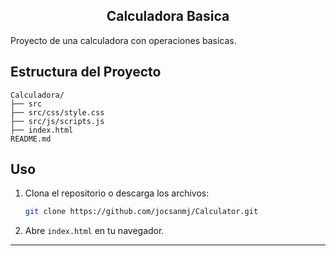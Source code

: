 <h2 align="center"> Calculadora Basica </h2>

Proyecto de una calculadora con operaciones basicas.

## Estructura del Proyecto

```
Calculadora/
├── src
├── src/css/style.css
├── src/js/scripts.js
├── index.html
README.md
```
## Uso

1. Clona el repositorio o descarga los archivos:

   ```sh
   git clone https://github.com/jocsanmj/Calculator.git
   ```
3. Abre `index.html` en tu navegador.

---
